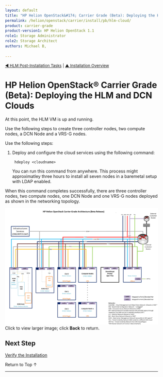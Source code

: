 ```yaml
---
layout: default
title: "HP Helion OpenStack&#174; Carrier Grade (Beta): Deploying the HLM and DCN Clouds"
permalink: /helion/openstack/carrier/install/pb/hlm-cloud/
product: carrier-grade
product-version1: HP Helion OpenStack 1.1
role1: Storage Administrator
role2: Storage Architect
authors: Michael B, 

---
```

<!--UNDER REVISION-->


<script>

function PageRefresh {
onLoad="window.refresh"
}

PageRefresh();	

</script>

<p style="font-size: small;"><a href="/helion/openstack/carrier/install/pb/workarounds/">&#9664; HLM Post-Installation Tasks</a> | <a href="/helion/openstack/carrier/install/bm/overview/">&#9650; Installation Overview</a>  </p> 

# HP Helion OpenStack&#174; Carrier Grade (Beta): Deploying the HLM and DCN Clouds 

At this point, the HLM VM is up and running.

Use the following steps to create three controller nodes, two compute nodes, a DCN Node and a VRS-G nodes.

Use the following steps:

1. Deploy and configure the cloud services using the following command:

		hdeploy <cloudname> 

	You can run this command from anywhere. This process might approximatley three hours to install all seven nodes in a baremetal setup with LDAP enabled.

When this command completes successfully, there are three controller nodes, two compute nodes, one DCN Node and one VRS-G nodes deployed as shown in the networking topology.

<a href="javascript:window.open('/content/documentation/media/CGH-architecture-beta.png','_self','toolbar=no,menubar=no,resizable=yes,scrollbars=yes')"><img src="media/CGH-architecture-beta.png" width="750" /></a>
<br>Click to view larger image; click **Back** to return.


## Next Step

[Verify the Installation](/helion/openstack/carrier/install/pb/verify/)

<a href="#top" style="padding:14px 0px 14px 0px; text-decoration: none;"> Return to Top &#8593; </a>

---
